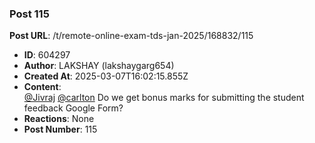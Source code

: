 ### Post 115
**Post URL**: /t/remote-online-exam-tds-jan-2025/168832/115
- **ID**: 604297
- **Author**: LAKSHAY (lakshaygarg654)
- **Created At**: 2025-03-07T16:02:15.855Z
- **Content**:  
  <a class="mention" href="/u/jivraj">@Jivraj</a> <a class="mention" href="/u/carlton">@carlton</a>
Do we get bonus marks for submitting the student feedback Google Form?
- **Reactions**: None
- **Post Number**: 115

